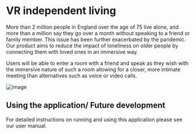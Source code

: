 # VR independent living

More than 2 million people in England over the age of 75 live alone, and more than a million say they go over a month without speaking to a friend or family member. This issue has been further exacerbated by the pandemic. Our product aims to reduce the impact of loneliness on older people by connecting them with loved ones in an immersive way. 

Users will be able to enter a room with a friend and speak as they wish with the immersive nature of such a room allowing for a closer, more intimate meeting than alternatives such as voice or video calls.

![image](https://imageio.forbes.com/specials-images/imageserve/1076509012/Stay-connected-to-the-joys-of-life--Shot-of-happy-senior-women-using-virtual-reality/960x0.jpg?fit=bounds&format=jpg&width=960)


## Using the application/ Future development

For detailed instructions on running and using this application please see our user manual.
